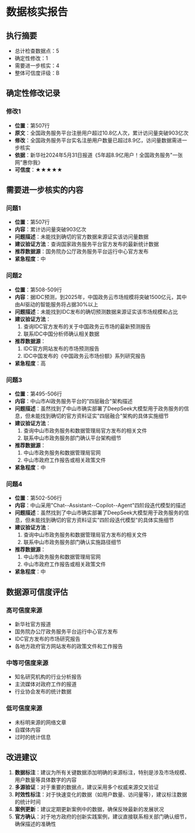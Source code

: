 # 数据核实报告

## 执行摘要
- 总计检查数据点：5
- 确定性修改：1
- 需要进一步核实：4
- 整体可信度评级：B

## 确定性修改记录
### 修改1
- **位置**：第507行
- **原文**：全国政务服务平台注册用户超过10.8亿人次，累计访问量突破903亿次
- **修改**：全国政务服务平台实名注册用户数量已超过8.9亿，访问量数据需进一步核实
- **依据**：新华社2024年5月31日报道《5年超8.9亿用户！全国政务服务"一张网"惠你我》
- **可信度**：★★★★★

## 需要进一步核实的内容
### 问题1
- **位置**：第507行
- **内容**：累计访问量突破903亿次
- **问题描述**：未能找到确切的官方数据来源证实该访问量数据
- **建议验证方法**：查询国家政务服务平台官方发布的最新统计数据
- **推荐数据源**：国务院办公厅政务服务平台运行中心官方发布
- **紧急程度**：中

### 问题2
- **位置**：第508-509行
- **内容**：据IDC预测，到2025年，中国政务云市场规模将突破1500亿元，其中由AI驱动的智能服务将占据30%以上
- **问题描述**：未能找到IDC发布的确切预测数据来源证实该市场规模和占比
- **建议验证方法**：
  1. 查询IDC官方发布的关于中国政务云市场的最新预测报告
  2. 联系IDC中国分析师确认相关数据
- **推荐数据源**：
  1. IDC官方网站发布的市场预测报告
  2. IDC中国发布的《中国政务云市场份额》系列研究报告
- **紧急程度**：高

### 问题3
- **位置**：第495-506行
- **内容**：中山市AI政务服务平台的"四层融合"架构描述
- **问题描述**：虽然找到了中山市确实部署了DeepSeek大模型用于政务服务的信息，但未能找到确切的官方资料证实"四层融合"架构的具体实施细节
- **建议验证方法**：
  1. 查询中山市政务服务和数据管理局官方发布的相关文件
  2. 联系中山市政务服务部门确认平台架构细节
- **推荐数据源**：
  1. 中山市政务服务和数据管理局官网
  2. 中山市政府工作报告或相关政策文件
- **紧急程度**：中

### 问题4
- **位置**：第502-506行
- **内容**：中山采用"Chat--Assistant--Copilot--Agent"四阶段迭代模型的描述
- **问题描述**：虽然找到了中山市确实部署了DeepSeek大模型用于政务服务的信息，但未能找到确切的官方资料证实"四阶段迭代模型"的具体实施细节
- **建议验证方法**：
  1. 查询中山市政务服务和数据管理局官方发布的相关文件
  2. 联系中山市政务服务部门确认实施路径细节
- **推荐数据源**：
  1. 中山市政务服务和数据管理局官网
  2. 中山市政府工作报告或相关政策文件
- **紧急程度**：中

## 数据源可信度评估
### 高可信度来源
- 新华社官方报道
- 国务院办公厅政务服务平台运行中心官方发布
- IDC官方发布的市场研究报告
- 各地方政府官方网站发布的政策文件和工作报告

### 中等可信度来源
- 知名研究机构的行业分析报告
- 主流媒体对政府工作的报道
- 行业协会发布的统计数据

### 低可信度来源
- 未标明来源的网络文章
- 自媒体内容
- 过时的统计信息

## 改进建议
1. **数据标注**：建议为所有关键数据添加明确的来源标注，特别是涉及市场规模、用户数量等具体数字的内容
2. **多源验证**：对于重要的数据点，建议采用多个权威来源交叉验证
3. **时效性标注**：对于快速变化的数据（如用户数量、访问量等），建议标注数据的统计时间
4. **案例更新**：建议定期更新案例中的数据，确保反映最新的发展状况
5. **官方确认**：对于地方政府的创新实践案例，建议直接联系相关部门确认细节，确保描述的准确性